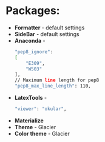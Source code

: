 # Packages:
* **Formatter** - default settings
* **SideBar** - default settings
* **Anaconda** -
    ```bash
    "pep8_ignore":
    [
        "E309",
        "W503"
    ],
    // Maximum line length for pep8
    "pep8_max_line_length": 110,
    ```
* **LatexTools** - 
    ```bash
    "viewer": "okular",
    ```
*  **Materialize**
*   **Theme** - Glacier
*   **Color theme** - Glacier

